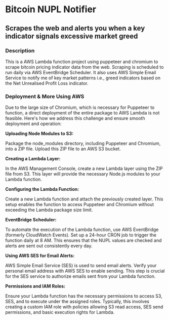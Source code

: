 # Bitcoin NUPL Notifier #

## Scrapes the web and alerts you when a key indicator signals excessive market greed ##


### Description ###

This is a AWS Lambda function project using puppeteer and chromium to scrape bitcoin pricing indicator data from the web. 
Scraping is scheduled to run daily via AWS EventBridge Scheduler.
It also uses AWS Simple Email Service to notify me of key market patterns i.e., greed indicators based on the Net Unrealised Profit Loss indicator.


### Deployment & More Using AWS ###

Due to the large size of Chromium, which is necessary for Puppeteer to function, a direct deployment of the entire package to AWS Lambda is not feasible. Here's how we address this challenge and ensure smooth deployment and operation:


**Uploading Node Modules to S3:**

Package the node_modules directory, including Puppeteer and Chromium, into a ZIP file.
Upload this ZIP file to an AWS S3 bucket.

**Creating a Lambda Layer:**

In the AWS Management Console, create a new Lambda layer using the ZIP file from S3. This layer will provide the necessary Node.js modules to your Lambda function.

**Configuring the Lambda Function:**

Create a new Lambda function and attach the previously created layer. This setup enables the function to access Puppeteer and Chromium without exceeding the Lambda package size limit.

**EventBridge Scheduler:**

To automate the execution of the Lambda function, use AWS EventBridge (formerly CloudWatch Events).
Set up a 24-hour CRON job to trigger the function daily at 8 AM. This ensures that the NUPL values are checked and alerts are sent out consistently every day.

**Using AWS SES for Email Alerts:**

AWS Simple Email Service (SES) is used to send email alerts.
Verify your personal email address with AWS SES to enable sending. This step is crucial for the SES service to authorize emails sent from your Lambda function.

**Permissions and IAM Roles:**

Ensure your Lambda function has the necessary permissions to access S3, SES, and to execute under the assigned roles. Typically, this involves creating a custom IAM role with policies allowing S3 read access, SES send permissions, and basic execution rights for Lambda.
